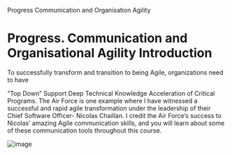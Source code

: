 Progress Communication and Organisation Agility

# Progress. Communication and Organisational Agility Introduction

To successfully transform and transition to being Agile, organizations need to have

“Top Down” Support
Deep Technical Knowledge
Acceleration of Critical Programs.
The Air Force is one example where I have witnessed a successful and rapid agile transformation under the leadership of their Chief Software Officer- Nicolas Chaillan.
I credit the Air Force’s success to Nicolas’ amazing Agile communication skills, and you will learn about some of these communication tools throughout this course.


![image](https://github.com/shaikat010/Udacity-Agile-Software-Developer-Nanodegree/assets/68814937/cdb78e55-734d-4663-9f26-509576031ef7)

